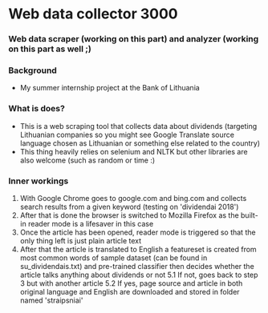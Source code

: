 # Web data collector 3000

### Web data scraper (working on this part) and analyzer (working on this part as well ;)

### Background
* My summer internship project at the Bank of Lithuania

### What is does?
* This is a web scraping tool that collects data about dividends (targeting Lithuanian companies so you might see Google Translate source language chosen as Lithuanian or something else related to the country)
* This thing heavily relies on selenium and NLTK but other libraries are also welcome (such as random or time :)

### Inner workings
1. With Google Chrome goes to google.com and bing.com and collects search results from a given keyword (testing on 'dividendai 2018')
2. After that is done the browser is switched to Mozilla Firefox as the built-in reader mode is a lifesaver in this case
3. Once the article has been opened, reader mode is triggered so that the only thing left is just plain article text
4. After that the article is translated to English a featureset is created from most common words of sample dataset (can be found in su_dividendais.txt) and pre-trained classifier then decides whether the article talks anything about dividends or not
5.1 If not, goes back to step 3 but with another article
5.2 If yes, page source and article in both original language and English are downloaded and stored in folder named 'straipsniai'
